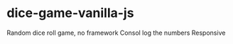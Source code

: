 # dice-game-vanilla-js
  Random dice roll game, no framework 
  Consol log the numbers
  Responsive 
